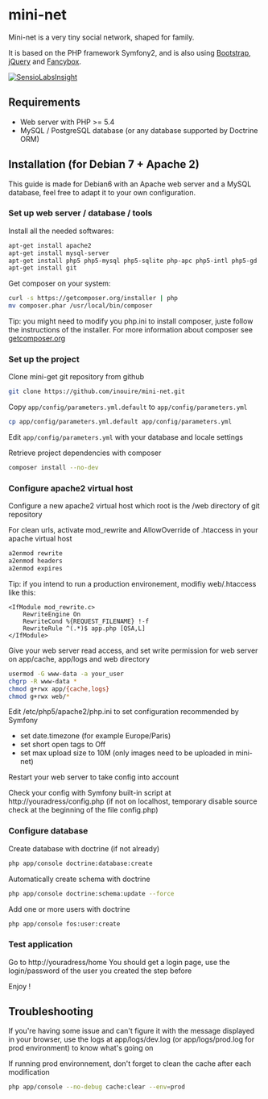 mini-net
========

Mini-net is a very tiny social network, shaped for family.

It is based on the PHP framework Symfony2, and is also using [Bootstrap](http://twitter.github.com/bootstrap/), [jQuery](http://jquery.com/) and [Fancybox](http://fancyapps.com/fancybox/).

[![SensioLabsInsight](https://insight.sensiolabs.com/projects/ec22e0aa-cc43-4ab2-9222-5bdcdbedb7cb/big.png)](https://insight.sensiolabs.com/projects/ec22e0aa-cc43-4ab2-9222-5bdcdbedb7cb)

## Requirements

* Web server with PHP >= 5.4
* MySQL / PostgreSQL database (or any database supported by Doctrine ORM)

## Installation (for Debian 7 + Apache 2)

This guide is made for Debian6 with an Apache web server and a MySQL database, feel free to adapt it to your own configuration.

### Set up web server / database / tools

Install all the needed softwares:
``` bash
apt-get install apache2
apt-get install mysql-server
apt-get install php5 php5-mysql php5-sqlite php-apc php5-intl php5-gd
apt-get install git
```

Get composer on your system:
``` bash
curl -s https://getcomposer.org/installer | php
mv composer.phar /usr/local/bin/composer
```
Tip: you might need to modify you php.ini to install composer, juste follow the instructions of the installer.
For more information about composer see [getcomposer.org](http://getcomposer.org)

### Set up the project

Clone mini-get git repository from github
``` bash
git clone https://github.com/inouire/mini-net.git
```

Copy `app/config/parameters.yml.default` to `app/config/parameters.yml`
``` bash
cp app/config/parameters.yml.default app/config/parameters.yml
```

Edit `app/config/parameters.yml` with your database and locale settings

Retrieve project dependencies with composer
``` bash
composer install --no-dev
```

### Configure apache2 virtual host

Configure a new apache2 virtual host which root is the /web directory of git repository

For clean urls, activate mod_rewrite and AllowOverride of .htaccess in your apache virtual host
``` bash
a2enmod rewrite
a2enmod headers
a2enmod expires
```

Tip: if you intend to run a production environement, modifiy web/.htaccess like this:
```
<IfModule mod_rewrite.c>
    RewriteEngine On
    RewriteCond %{REQUEST_FILENAME} !-f
    RewriteRule ^(.*)$ app.php [QSA,L]
</IfModule>
```
 
Give your web server read access, and set write permission for web server on app/cache, app/logs and web directory
``` bash
usermod -G www-data -a your_user 
chgrp -R www-data *
chmod g+rwx app/{cache,logs}
chmod g+rwx web/*
```

Edit /etc/php5/apache2/php.ini to set configuration recommended by Symfony
* set date.timezone (for example Europe/Paris)
* set short open tags to Off
* set max upload size to 10M (only images need to be uploaded in mini-net)

Restart your web server to take config into account

Check your config with Symfony built-in script at http://youradress/config.php
(if not on localhost, temporary disable source check at the beginning of the file config.php)

### Configure database

Create database with doctrine (if not already) 
``` bash
php app/console doctrine:database:create
```

Automatically create schema with doctrine
 ``` bash
php app/console doctrine:schema:update --force
```

Add one or more users with doctrine
 ``` bash
php app/console fos:user:create
```

### Test application

Go to http://youradress/home
You should get a login page, use the login/password of the user you created the step before

Enjoy !

## Troubleshooting

If you're having some issue and can't figure it with the message displayed in your browser, use the logs at app/logs/dev.log (or app/logs/prod.log for prod environment) to know what's going on

If running prod environnement, don't forget to clean the cache after each modification
``` bash
php app/console --no-debug cache:clear --env=prod
```


